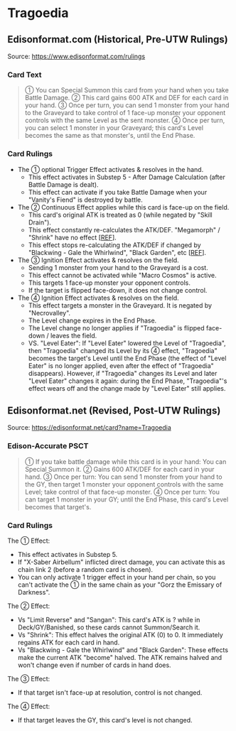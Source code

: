 # Tragoedia

## Edisonformat.com (Historical, Pre-UTW Rulings)

Source: https://www.edisonformat.com/rulings

### Card Text

> ① You can Special Summon this card from your hand when you take Battle Damage. ② This card gains 600 ATK and DEF for each card in your hand. ③ Once per turn, you can send 1 monster from your hand to the Graveyard to take control of 1 face-up monster your opponent controls with the same Level as the sent monster. ④ Once per turn, you can select 1 monster in your Graveyard; this card's Level becomes the same as that monster's, until the End Phase.

### Card Rulings

*   The ① optional Trigger Effect activates & resolves in the hand.
    *   This effect activates in Substep 5 - After Damage Calculation (after Battle Damage is dealt).
    *   This effect can activate if you take Battle Damage when your "Vanity's Fiend" is destroyed by battle.
*   The ② Continuous Effect applies while this card is face-up on the field.
    *   This card's original ATK is treated as 0 (while negated by "Skill Drain").
    *   This effect constantly re-calculates the ATK/DEF. "Megamorph" / "Shrink" have no effect \[[REF](https://www.pojo.biz/board/showthread.php?t=795807)\].
    *   This effect stops re-calculating the ATK/DEF if changed by "Blackwing - Gale the Whirlwind", "Black Garden", etc \[[REF](http://duelistgroundz.com/index.php?/topic/105886-tragoedia-being-summoned-while-black-garden-is-active/&tab=comments#comment-2112568)\].
*   The ③ Ignition Effect activates & resolves on the field.
    *   Sending 1 monster from your hand to the Graveyard is a cost.
    *   This effect cannot be activated while "Macro Cosmos" is active.
    *   This targets 1 face-up monster your opponent controls.
    *   If the target is flipped face-down, it does not change control.
*   The ④ Ignition Effect activates & resolves on the field.
    *   This effect targets a monster in the Graveyard. It is negated by "Necrovalley".
    *   The Level change expires in the End Phase.
    *   The Level change no longer applies if "Tragoedia" is flipped face-down / leaves the field.
    *   VS. "Level Eater": If "Level Eater" lowered the Level of "Tragoedia", then "Tragoedia" changed its Level by its ④ effect, "Tragoedia" becomes the target's Level until the End Phase (the effect of "Level Eater" is no longer applied, even after the effect of "Tragoedia" disappears). However, if "Tragoedia" changes its Level and later "Level Eater" changes it again: during the End Phase, "Tragoedia"'s effect wears off and the change made by "Level Eater" still applies.

## Edisonformat.net (Revised, Post-UTW Rulings)

Source: https://edisonformat.net/card?name=Tragoedia

### Edison-Accurate PSCT

> ① If you take battle damage while this card is in your hand: You can Special Summon it.
> ② Gains 600 ATK/DEF for each card in your hand.
> ③ Once per turn: You can send 1 monster from your hand to the GY, then target 1 monster your opponent controls with the same Level; take control of that face-up monster.
> ④ Once per turn: You can target 1 monster in your GY; until the End Phase, this card's Level becomes that target's.

### Card Rulings

The ① Effect:
*   This effect activates in Substep 5.
*   If "X-Saber Airbellum" inflicted direct damage, you can activate this as chain link 2 (before a random card is chosen).
*   You can only activate 1 trigger effect in your hand per chain, so you can't activate the ① in the same chain as your "Gorz the Emissary of Darkness".

The ② Effect:
*   Vs "Limit Reverse" and "Sangan":
This card's ATK is ? while in Deck/GY/Banished, so these cards cannot Summon/Search it.
*   Vs "Shrink":
This effect halves the original ATK (0) to 0. It immediately regains ATK for each card in hand.
*   Vs "Blackwing - Gale the Whirlwind" and "Black Garden":
These effects make the current ATK "become" halved.
The ATK remains halved and won't change even if number of cards in hand does.

The ③ Effect:
*   If that target isn't face-up at resolution, control is not changed.

The ④ Effect:
*   If that target leaves the GY, this card's level is not changed.
            
